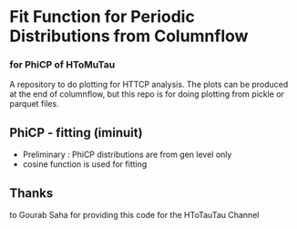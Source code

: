 # Fit Function for Periodic Distributions from Columnflow
### for PhiCP of HToMuTau

A repository to do plotting for HTTCP analysis. The plots can be produced at the end of columnflow, but this repo is for doing plotting from pickle or parquet files. 

## PhiCP - fitting (iminuit)

 - Preliminary : PhiCP distributions are from gen level only
 - cosine function is used for fitting

## Thanks
to Gourab Saha for providing this code for the HToTauTau Channel
